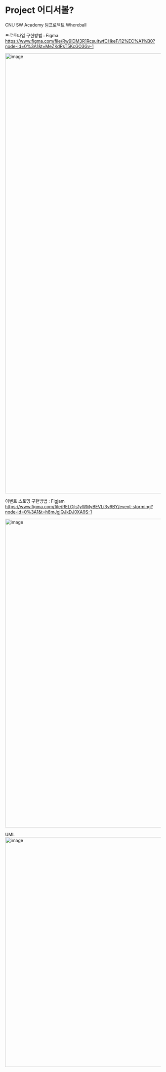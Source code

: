 # Project 어디서볼?
CNU SW Academy 팀프로젝트 Whereball

프로토타입
구현방법 : Figma
https://www.figma.com/file/Rw9lDM3R1RcsuItwfCHkeF/12%EC%A1%B0?node-id=0%3A1&t=MeZKdRsT5KcGO3Gv-1

<img width="1419" alt="image" src="https://user-images.githubusercontent.com/96767857/223332218-0bf191a6-a722-4f94-b095-76fa41d068f4.png">

이벤트 스토밍
구현방법 : Figjam
https://www.figma.com/file/RELGjls1yWMyBEVLi3v6BY/event-storming?node-id=0%3A1&t=h8mJgjQJkDJ0XA9S-1

<img width="995" alt="image" src="https://user-images.githubusercontent.com/96767857/223369293-189fac7c-8ec9-4058-b960-c0ba896c1846.png">

UML
<img width="741" alt="image" src="https://user-images.githubusercontent.com/96767857/225971408-bb476bf6-c555-40c8-ad82-2f1e164e1edd.png">



